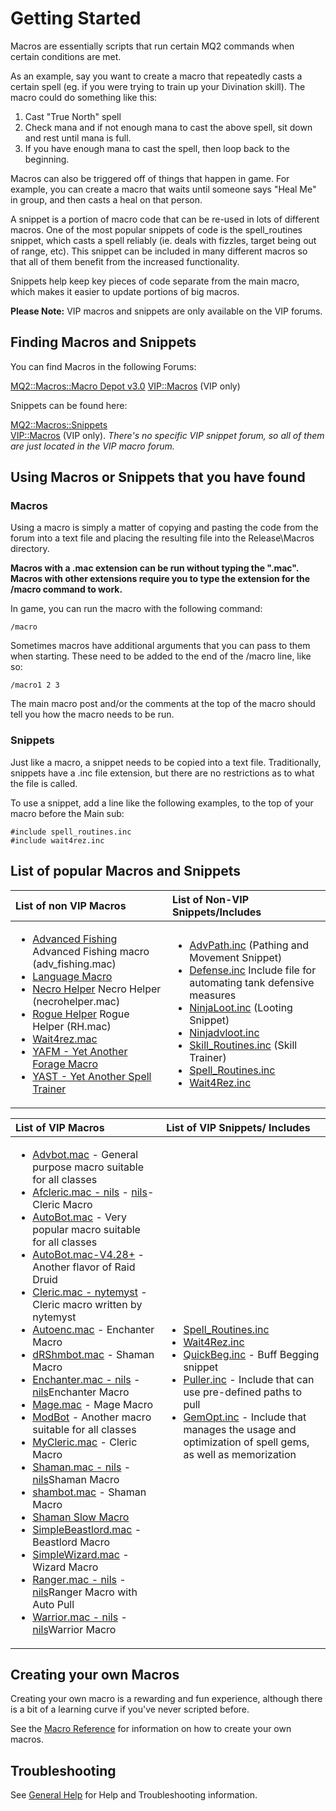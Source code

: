 # Getting Started

Macros are essentially scripts that run certain MQ2 commands when certain conditions are met.

As an example, say you want to create a macro that repeatedly casts a certain spell (eg. if you were trying to train up your Divination skill). The macro could do something like this:

1. Cast "True North" spell
2. Check mana and if not enough mana to cast the above spell, sit down and rest until mana is full.
3. If you have enough mana to cast the spell, then loop back to the beginning.

Macros can also be triggered off of things that happen in game. For example, you can create a macro that waits until someone says "Heal Me" in group, and then casts a heal on that person.

A snippet is a portion of macro code that can be re-used in lots of different macros. One of the most popular snippets of code is the spell\_routines snippet, which casts a spell reliably (ie. deals with fizzles, target being out of range, etc). This snippet can be included in many different macros so that all of them benefit from the increased functionality.

Snippets help keep key pieces of code separate from the main macro, which makes it easier to update portions of big macros.

**Please Note:** VIP macros and snippets are only available on the VIP forums.

## Finding Macros and Snippets

You can find Macros in the following Forums:

[MQ2::Macros::Macro Depot v3.0](https://macroquest.org/phpBB3/viewforum.php?f=43)
[VIP::Macros](https://macroquest.org/phpBB3/viewforum.php?f=49) (VIP only)

Snippets can be found here:

[MQ2::Macros::Snippets](https://macroquest.org/phpBB3/viewforum.php?f=45)  
[VIP::Macros](https://macroquest.org/phpBB3/viewforum.php?f=49) (VIP only). _There's no specific VIP snippet forum, so all of them are just located in the VIP macro forum._

## Using Macros or Snippets that you have found

### Macros

Using a macro is simply a matter of copying and pasting the code from the forum into a text file and placing the resulting file into the Release\Macros directory.

**Macros with a .mac extension can be run without typing the ".mac". Macros with other extensions require you to type the extension for the /macro command to work.**

In game, you can run the macro with the following command:

`/macro`

Sometimes macros have additional arguments that you can pass to them when starting. These need to be added to the end of the /macro line, like so:

`/macro1 2 3`

The main macro post and/or the comments at the top of the macro should tell you how the macro needs to be run.

### Snippets

Just like a macro, a snippet needs to be copied into a text file. Traditionally, snippets have a .inc file extension, but there are no restrictions as to what the file is called.

To use a snippet, add a line like the following examples, to the top of your macro before the Main sub:

`#include spell_routines.inc`  
`#include wait4rez.inc`

## List of popular Macros and Snippets

<table>
  <thead>
    <tr>
      <th style="text-align:left">List of non VIP Macros</th>
      <th style="text-align:left">List of Non-VIP Snippets/Includes</th>
    </tr>
  </thead>
  <tbody>
    <tr>
      <td style="text-align:left">
        <ul>
          <li><a href="../macros/gallery/advanced-fishing.md">Advanced Fishing</a> Advanced
            Fishing macro (adv_fishing.mac)</li>
          <li><a href="http://macroquest.org/phpBB2/viewtopic.php?t=9067">Language Macro</a>
          </li>
          <li><a href="../macros/gallery/necro-helper.md">Necro Helper</a> Necro Helper
            (necrohelper.mac)</li>
          <li><a href="../macros/gallery/rogue-helper.md">Rogue Helper</a> Rogue Helper
            (RH.mac)</li>
          <li><a href="http://macroquest.org/phpBB2/viewtopic.php?t=7751">Wait4rez.mac</a>
          </li>
          <li><a href="http://macroquest.org/phpBB2/viewtopic.php?t=6816">YAFM - Yet Another Forage Macro</a>
          </li>
          <li><a href="http://www.macroquest.org/wiki/index.php/Spell_Skill_Trainer">YAST - Yet Another Spell Trainer</a>
          </li>
        </ul>
      </td>
      <td style="text-align:left">
        <ul>
          <li><a href="http://macroquest.org/phpBB2/viewtopic.php?t=8655">AdvPath.inc</a> (Pathing
            and Movement Snippet)</li>
          <li><a href="../macros/gallery/defense.inc.md">Defense.inc</a> Include file
            for automating tank defensive measures</li>
          <li><a href="http://macroquest.org/phpBB2/viewtopic.php?t=11022">NinjaLoot.inc</a> (Looting
            Snippet)</li>
          <li><a href="../macros/gallery/ninjadvloot.inc.md">Ninjadvloot.inc</a>
          </li>
          <li><a href="http://macroquest.org/phpBB2/viewtopic.php?t=8964">Skill_Routines.inc</a> (Skill
            Trainer)</li>
          <li><a href="../macros/gallery/spell-routines.inc.md">Spell_Routines.inc</a>
          </li>
          <li><a href="../macros/gallery/wait4rez.inc.md">Wait4Rez.inc</a>
          </li>
        </ul>
      </td>
    </tr>
  </tbody>
</table>

<table>
  <thead>
    <tr>
      <th style="text-align:left">List of VIP Macros</th>
      <th style="text-align:left">List of VIP Snippets/ Includes</th>
    </tr>
  </thead>
  <tbody>
    <tr>
      <td style="text-align:left">
        <ul>
          <li><a href="http://macroquest.org/phpBB2/viewtopic.php?t=11139">Advbot.mac</a> -
            General purpose macro suitable for all classes</li>
          <li><a href="https://github.com/macroquest/docs/tree/108032b0f20c28068c91a07957f88d1e87a0bb61/documentation/Afcleric.mac_-_nils">Afcleric.mac - nils</a> -
            <a
            href="https://github.com/macroquest/docs/tree/108032b0f20c28068c91a07957f88d1e87a0bb61/documentation/nils/README.md">nils</a>- Cleric Macro</li>
          <li><a href="../macros/gallery/autobot.mac.md">AutoBot.mac</a> - Very popular
            macro suitable for all classes</li>
          <li><a href="../macros/gallery/autobot.mac-v4.28+.md">AutoBot.mac-V4.28+</a> -
            Another flavor of Raid Druid</li>
          <li><a href="../macros/gallery/cleric.mac-nytemyst.md">Cleric.mac - nytemyst</a> -
            Cleric macro written by nytemyst</li>
          <li><a href="http://macroquest.org/phpBB2/viewtopic.php?t=12002">Autoenc.mac</a> -
            Enchanter Macro</li>
          <li><a href="../macros/gallery/drshmbot.md">dRShmbot.mac</a> - Shaman Macro</li>
          <li><a href="https://github.com/macroquest/docs/tree/108032b0f20c28068c91a07957f88d1e87a0bb61/documentation/Enchanter.mac_-_nils">Enchanter.mac - nils</a> -
            <a
            href="https://github.com/macroquest/docs/tree/108032b0f20c28068c91a07957f88d1e87a0bb61/documentation/nils/README.md">nils</a>Enchanter Macro</li>
          <li><a href="http://macroquest.org/phpBB2/viewtopic.php?t=12472">Mage.mac</a> -
            Mage Macro</li>
          <li><a href="../macros/gallery/modbot.md">ModBot</a> - Another macro suitable
            for all classes</li>
          <li><a href="http://macroquest.org/phpBB2/viewtopic.php?t=11679">MyCleric.mac</a> -
            Cleric Macro</li>
          <li><a href="https://github.com/macroquest/docs/tree/108032b0f20c28068c91a07957f88d1e87a0bb61/documentation/Shaman.mac_-_nils">Shaman.mac - nils</a> -
            <a
            href="https://github.com/macroquest/docs/tree/108032b0f20c28068c91a07957f88d1e87a0bb61/documentation/nils/README.md">nils</a>Shaman Macro</li>
          <li><a href="http://macroquest.org/phpBB2/viewtopic.php?t=12763">shambot.mac</a> -
            Shaman Macro</li>
          <li><a href="http://macroquest.org/phpBB2/viewtopic.php?t=10690">Shaman Slow Macro</a>
          </li>
          <li><a href="http://macroquest.org/phpBB2/viewtopic.php?t=11765">SimpleBeastlord.mac</a> -
            Beastlord Macro</li>
          <li><a href="http://macroquest.org/phpBB2/viewtopic.php?t=11766">SimpleWizard.mac</a> -
            Wizard Macro</li>
          <li><a href="https://github.com/macroquest/docs/tree/108032b0f20c28068c91a07957f88d1e87a0bb61/documentation/Ranger.mac_-_nils">Ranger.mac - nils</a> -
            <a
            href="https://github.com/macroquest/docs/tree/108032b0f20c28068c91a07957f88d1e87a0bb61/documentation/nils/README.md">nils</a>Ranger Macro with Auto Pull</li>
          <li><a href="https://github.com/macroquest/docs/tree/108032b0f20c28068c91a07957f88d1e87a0bb61/documentation/Warrior.mac_-_nils">Warrior.mac - nils</a> -
            <a
            href="https://github.com/macroquest/docs/tree/108032b0f20c28068c91a07957f88d1e87a0bb61/documentation/nils/README.md">nils</a>Warrior Macro</li>
        </ul>
      </td>
      <td style="text-align:left">
        <ul>
          <li><a href="../macros/gallery/spell-routines.inc.md">Spell_Routines.inc</a>
          </li>
          <li><a href="../macros/gallery/wait4rez.inc.md">Wait4Rez.inc</a>
          </li>
          <li><a href="../macros/gallery/quickbeg.inc.md">QuickBeg.inc</a> - Buff Begging
            snippet</li>
          <li><a href="../macros/gallery/puller.inc.md">Puller.inc</a> - Include that
            can use pre-defined paths to pull</li>
          <li><a href="https://github.com/macroquest/docs/tree/108032b0f20c28068c91a07957f88d1e87a0bb61/documentation/GemOpt/README.md">GemOpt.inc</a> -
            Include that manages the usage and optimization of spell gems, as well
            as memorization</li>
        </ul>
      </td>
    </tr>
  </tbody>
</table>

## Creating your own Macros

Creating your own macro is a rewarding and fun experience, although there is a bit of a learning curve if you've never scripted before.

See the [Macro Reference](README.md) for information on how to create your own macros.

## Troubleshooting

See [General Help](./general-help.md) for Help and Troubleshooting information.

